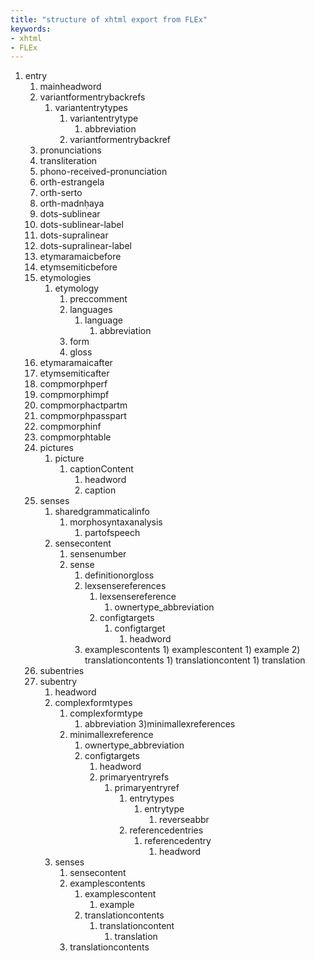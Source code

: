 ```yaml
---
title: "structure of xhtml export from FLEx"
keywords:
- xhtml
- FLEx
---
```


1) entry
    1) mainheadword
    2) variantformentrybackrefs
        1) variantentrytypes
            1) variantentrytype
                1) abbreviation
            1) variantformentrybackref
    3) pronunciations
    4) transliteration
    5) phono-received-pronunciation
    6) orth-estrangela
    6) orth-serto
    6) orth-madnḥaya
    6) dots-sublinear
    7) dots-sublinear-label
    8) dots-supralinear
    9) dots-supralinear-label
    10) etymaramaicbefore
    11) etymsemiticbefore
    12) etymologies
        1) etymology
            1) preccomment
            2) languages
                1) language
                    1) abbreviation
            3) form
            4) gloss
    13) etymaramaicafter
    14) etymsemiticafter
    15) compmorphperf
    16) compmorphimpf
    17) compmorphactpartm
    18) compmorphpasspart
    19) compmorphinf
    20) compmorphtable
    21) pictures
        1) picture
            1) captionContent
                1) headword
                2) caption
    22) senses
        1) sharedgrammaticalinfo
            1) morphosyntaxanalysis
                1) partofspeech
        3) sensecontent
            1) sensenumber
            2) sense
                1) definitionorgloss
                2) lexsensereferences
                    1) lexsensereference
                        1) ownertype_abbreviation
                    2) configtargets
                        1) configtarget
                            1) headword
                3) examplescontents
                        1) examplescontent
                            1) example
                            2) translationcontents
                                1) translationcontent
                                    1) translation
    23) subentries
      1) subentry
          1) headword
          2) complexformtypes
              1) complexformtype
                  1) abbreviation
          3)minimallexreferences
              1) minimallexreference
                  1) ownertype_abbreviation
                  2) configtargets
                      1) headword
                      2) primaryentryrefs
                          1) primaryentryref
                              1) entrytypes
                                  1) entrytype
                                      1) reverseabbr
                              2) referencedentries
                                  1) referencedentry
                                      1) headword
          4) senses
              1) sensecontent
              2) examplescontents
                  1) examplescontent
                      1) example
                  2) translationcontents
                      1) translationcontent
                          1) translation
              3) translationcontents
